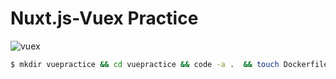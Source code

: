 # Nuxt.js-Vuex Practice

![vuex](https://user-images.githubusercontent.com/56463277/92072625-a1bffc80-edec-11ea-8b10-cf11c2f311db.png)

```bash
$ mkdir vuepractice && cd vuepractice && code -a .  && touch Dockerfile docker-compose.yml
```
